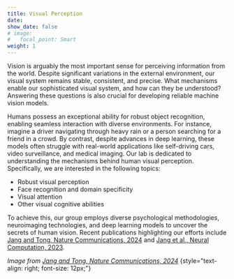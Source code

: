 ```yaml
---
title: Visual Perception
date: 
show_date: false
# image:
#   focal_point: Smart
weight: 1
---
```


Vision is arguably the most important sense for perceiving information from the world. Despite significant variations in the external environment, our visual system remains stable, consistent, and precise. What mechanisms enable our sophisticated visual system, and how can they be understood? Answering these questions is also crucial for developing reliable machine vision models.

<!--more-->

Humans possess an exceptional ability for robust object recognition, enabling seamless interaction with diverse environments. For instance, imagine a driver navigating through heavy rain or a person searching for a friend in a crowd. By contrast, despite advances in deep learning, these models often struggle with real-world applications like self-driving cars, video surveillance, and medical imaging. Our lab is dedicated to understanding the mechanisms behind human visual perception. Specifically, we are interested in the following topics:

- Robust visual perception 
- Face recognition and domain specificity 
- Visual attention 
- Other visual cognitive abilities

To achieve this, our group employs diverse psychological methodologies, neuroimaging technologies, and deep learning models to uncover the secrets of human vision. Recent publications highlighting our efforts include [Jang and Tong, Nature Communications, 2024](https://www.nature.com/articles/s41467-024-45679-0) and [Jang et al., Neural Computation, 2023](https://doi.org/10.1162/neco_a_01621).

_Image from [Jang and Tong, Nature Communications, 2024](https://www.nature.com/articles/s41467-024-45679-0)_
{style="text-align: right; font-size: 12px;"}
